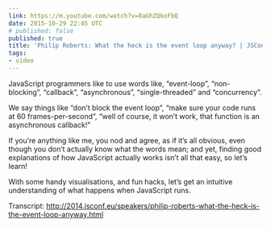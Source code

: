 ```yaml
---
link: https://m.youtube.com/watch?v=8aGhZQkoFbQ
date: 2015-10-29 22:45 UTC
# published: false
published: true
title: 'Philip Roberts: What the heck is the event loop anyway? | JSConf EU 2014'
tags:
- video
---
```


JavaScript programmers like to use words like, “event-loop”, “non-blocking”, “callback”, “asynchronous”, “single-threaded” and “concurrency”.

We say things like “don’t block the event loop”, “make sure your code runs at 60 frames-per-second”, “well of course, it won’t work, that function is an asynchronous callback!”

If you’re anything like me, you nod and agree, as if it’s all obvious, even though you don’t actually know what the words mean; and yet, finding good explanations of how JavaScript actually works isn’t all that easy, so let’s learn!

With some handy visualisations, and fun hacks, let’s get an intuitive understanding of what happens when JavaScript runs.

Transcript: http://2014.jsconf.eu/speakers/philip-roberts-what-the-heck-is-the-event-loop-anyway.html
